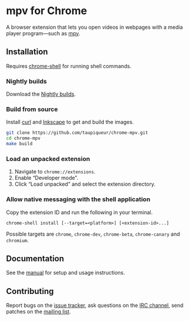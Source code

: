 # mpv for Chrome

A browser extension that lets you open videos in webpages with a media player program—such as [mpv].

[mpv]: https://mpv.io

## Installation

Requires [chrome-shell] for running shell commands.

[chrome-shell]: https://github.com/taupiqueur/chrome-shell

### Nightly builds

Download the [Nightly builds].

[Nightly builds]: https://github.com/taupiqueur/chrome-mpv/releases/nightly

### Build from source

Install [curl] and [Inkscape] to get and build the images.

[curl]: https://curl.se
[Inkscape]: https://inkscape.org

``` sh
git clone https://github.com/taupiqueur/chrome-mpv.git
cd chrome-mpv
make build
```

### Load an unpacked extension

1. Navigate to `chrome://extensions`.
2. Enable “Developer mode”.
3. Click “Load unpacked” and select the extension directory.

### Allow native messaging with the shell application

Copy the extension ID and run the following in your terminal.

```
chrome-shell install [--target=<platform>] [<extension-id>...]
```

Possible targets are `chrome`, `chrome-dev`, `chrome-beta`, `chrome-canary` and `chromium`.

## Documentation

See the [manual] for setup and usage instructions.

[Manual]: docs/manual.md

## Contributing

Report bugs on the [issue tracker],
ask questions on the [IRC channel],
send patches on the [mailing list].

[Issue tracker]: https://github.com/taupiqueur/chrome-mpv/issues
[IRC channel]: https://web.libera.chat/gamja/#taupiqueur
[Mailing list]: https://github.com/taupiqueur/chrome-mpv/pulls
